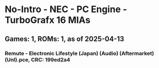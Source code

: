 # No-Intro - NEC - PC Engine - TurboGrafx 16 MIAs
## Games: 1, ROMs: 1, as of 2025-04-13

### Remute - Electronic Lifestyle (Japan) (Audio) (Aftermarket) (Unl).pce, CRC: 199ed2a4
